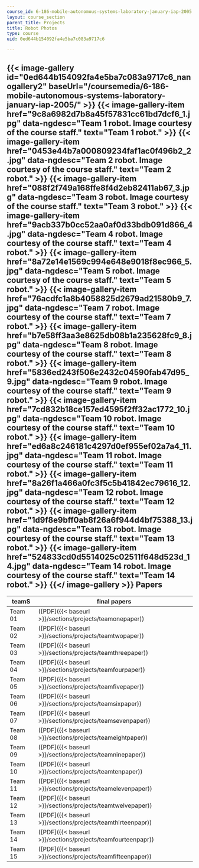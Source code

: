 ```yaml
---
course_id: 6-186-mobile-autonomous-systems-laboratory-january-iap-2005
layout: course_section
parent_title: Projects
title: Robot Photos
type: course
uid: 0ed644b154092fa4e5ba7c083a9717c6

---
```


{{< image-gallery id="0ed644b154092fa4e5ba7c083a9717c6_nanogallery2" baseUrl="/coursemedia/6-186-mobile-autonomous-systems-laboratory-january-iap-2005/" >}}
{{< image-gallery-item href="9c8a6982d7b8a45f57831cc61bd7dcf6_1.jpg" data-ngdesc="Team 1 robot. Image courtesy of the course staff." text="Team 1 robot." >}}
{{< image-gallery-item href="0453e44b7a000809234faf1ac0f496b2_2.jpg" data-ngdesc="Team 2 robot. Image courtesy of the course staff." text="Team 2 robot." >}}
{{< image-gallery-item href="088f2f749a168ffe8f4d2eb82411ab67_3.jpg" data-ngdesc="Team 3 robot. Image courtesy of the course staff." text="Team 3 robot." >}}
{{< image-gallery-item href="9acb337b0cc52aa0af0d33bdb091d866_4.jpg" data-ngdesc="Team 4 robot. Image courtesy of the course staff." text="Team 4 robot." >}}
{{< image-gallery-item href="8a72e14e1569c994e648e9018f8ec966_5.jpg" data-ngdesc="Team 5 robot. Image courtesy of the course staff." text="Team 5 robot." >}}
{{< image-gallery-item href="76acdfc1a8b4058825d2679ad21580b9_7.jpg" data-ngdesc="Team 7 robot. Image courtesy of the course staff." text="Team 7 robot." >}}
{{< image-gallery-item href="b7e58ff3aa3e8625db08b1a235628fc9_8.jpg" data-ngdesc="Team 8 robot. Image courtesy of the course staff." text="Team 8 robot." >}}
{{< image-gallery-item href="5836ed243f506e2432c04590fab47d95_9.jpg" data-ngdesc="Team 9 robot. Image courtesy of the course staff." text="Team 9 robot." >}}
{{< image-gallery-item href="7cd832b18ce157ed4595f2ff32ac1772_10.jpg" data-ngdesc="Team 10 robot. Image courtesy of the course staff." text="Team 10 robot." >}}
{{< image-gallery-item href="ed6a8c246181c4297d0ef955ef02a7a4_11.jpg" data-ngdesc="Team 11 robot. Image courtesy of the course staff." text="Team 11 robot." >}}
{{< image-gallery-item href="8a26f1a466a0fc3f5c5b41842ec79616_12.jpg" data-ngdesc="Team 12 robot. Image courtesy of the course staff." text="Team 12 robot." >}}
{{< image-gallery-item href="1d9f8e9bff0ab8f26a6f944d4bf75388_13.jpg" data-ngdesc="Team 13 robot. Image courtesy of the course staff." text="Team 13 robot." >}}
{{< image-gallery-item href="524833cd0d5514025c02511f648d523d_14.jpg" data-ngdesc="Team 14 robot. Image courtesy of the course staff." text="Team 14 robot." >}}
{{</ image-gallery >}}
Papers
------

| teamS | final papers |
| --- | --- |
| Team 01 | ([PDF]({{< baseurl >}}/sections/projects/teamonepaper)) |
| Team 02 | ([PDF]({{< baseurl >}}/sections/projects/teamtwopaper)) |
| Team 03 | ([PDF]({{< baseurl >}}/sections/projects/teamthreepaper)) |
| Team 04 | ([PDF]({{< baseurl >}}/sections/projects/teamfourpaper)) |
| Team 05 | ([PDF]({{< baseurl >}}/sections/projects/teamfivepaper)) |
| Team 06 | ([PDF]({{< baseurl >}}/sections/projects/teamsixpaper)) |
| Team 07 | ([PDF]({{< baseurl >}}/sections/projects/teamsevenpaper)) |
| Team 08 | ([PDF]({{< baseurl >}}/sections/projects/teameightpaper)) |
| Team 09 | ([PDF]({{< baseurl >}}/sections/projects/teamninepaper)) |
| Team 10 | ([PDF]({{< baseurl >}}/sections/projects/teamtenpaper)) |
| Team 11 | ([PDF]({{< baseurl >}}/sections/projects/teamelevenpaper)) |
| Team 12 | ([PDF]({{< baseurl >}}/sections/projects/teamtwelvepaper)) |
| Team 13 | ([PDF]({{< baseurl >}}/sections/projects/teamthirteenpapr)) |
| Team 14 | ([PDF]({{< baseurl >}}/sections/projects/teamfourteenpapr)) |
| Team 15 | ([PDF]({{< baseurl >}}/sections/projects/teamfifteenpaper))